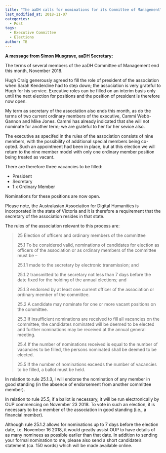 ```yaml
---
title: "The aaDH calls for nominations for its Committee of Management"
last_modified_at: 2018-11-07
categories:
  - Post
tags:
  - Executive Committee
  - Elections
author: TB
---
```


**A message from Simon Musgrave, aaDH Secretary:**

The terms of several members of the aaDH Committee of Management end this month, November 2018.

Hugh Craig generously agreed to fill the role of president of the association when Sarah Kenderdine had to step down; the association is very grateful to Hugh for his service. Executive roles can be filled on an interim basis only until the next election for positions and the position of president is therefore now open.

My term as secretary of the association also ends this month, as do the terms of two current ordinary members of the executive, Cammi Webb-Gannon and Mike Jones. Cammi has already indicated that she will not nominate for another term; we are grateful to her for her sevice also.

The executive as specifed in the rules of the association consists of nine members, with the possibility of additional special members being co-opted. Such an appointment had been in place, but at this election we will return to the nine member model with only one ordinary member position being treated as vacant.

There are therefore three vacancies to be filled:

* President
* Secretary
* 1 x Ordinary Member

Nominations for these positions are now open.

Please note, the Australasian Association for Digital Humanities is incorporated in the state of Victoria and it is therefore a requirement that the secretary of the association resides in that state.

The rules of the association relevant to this process are:

> 25 Election of officers and ordinary members of the committee
> 
> 25.1 To be considered valid, nominations of candidates for election as officers of the association or as ordinary members of the committee must be –
> 
> 25.1.1 made to the secretary by electronic transmission; and
> 
> 25.1.2 transmitted to the secretary not less than 7 days before the date fixed for the holding of the annual elections; and
> 
> 25.1.3 endorsed by at least one current officer of the association or ordinary member of the committee.
> 
> 25.2 A candidate may nominate for one or more vacant positions on the committee.
> 
> 25.3 If insufficient nominations are received to fill all vacancies on the committee, the candidates nominated will be deemed to be elected and further nominations may be received at the annual general meeting.
> 
> 25.4 If the number of nominations received is equal to the number of vacancies to be filled, the persons nominated shall be deemed to be elected.
> 
> 25.5 If the number of nominations exceeds the number of vacancies to be filled, a ballot must be held.

In relation to rule 25.1.3, I will endorse the nomination of any member in good standing (in the absence of endorsement from another committee member).

In relation to rule 25.5, if a ballot is necessary, it will be run electronically by OUP commencing on November 23 2018. To vote in such an election, it is necessary to be a member of the association in good standing (i.e., a financial member).

Although rule 25.1.2 allows for nominations up to 7 days before the election date, i.e. November 16 2018, it would greatly assist OUP to have details of as many nominees as possible earlier than that date. In addition to sending your formal nomination to me, please also send a short candidate’s statement (ca. 150 words) which will be made available online.
